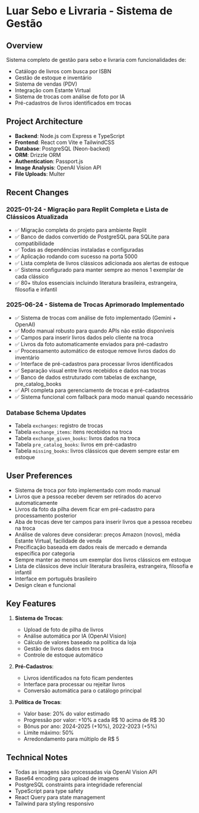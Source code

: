 # Luar Sebo e Livraria - Sistema de Gestão

## Overview
Sistema completo de gestão para sebo e livraria com funcionalidades de:
- Catálogo de livros com busca por ISBN
- Gestão de estoque e inventário
- Sistema de vendas (PDV)
- Integração com Estante Virtual
- Sistema de trocas com análise de foto por IA
- Pré-cadastros de livros identificados em trocas

## Project Architecture
- **Backend**: Node.js com Express e TypeScript
- **Frontend**: React com Vite e TailwindCSS
- **Database**: PostgreSQL (Neon-backed)
- **ORM**: Drizzle ORM
- **Authentication**: Passport.js
- **Image Analysis**: OpenAI Vision API
- **File Uploads**: Multer

## Recent Changes
### 2025-01-24 - Migração para Replit Completa e Lista de Clássicos Atualizada
- ✅ Migração completa do projeto para ambiente Replit
- ✅ Banco de dados convertido de PostgreSQL para SQLite para compatibilidade
- ✅ Todas as dependências instaladas e configuradas
- ✅ Aplicação rodando com sucesso na porta 5000
- ✅ Lista completa de livros clássicos adicionada aos alertas de estoque
- ✅ Sistema configurado para manter sempre ao menos 1 exemplar de cada clássico
- ✅ 80+ títulos essenciais incluindo literatura brasileira, estrangeira, filosofia e infantil

### 2025-06-24 - Sistema de Trocas Aprimorado Implementado
- ✅ Sistema de trocas com análise de foto implementado (Gemini + OpenAI)
- ✅ Modo manual robusto para quando APIs não estão disponíveis
- ✅ Campos para inserir livros dados pelo cliente na troca
- ✅ Livros da foto automaticamente enviados para pré-cadastro
- ✅ Processamento automático de estoque remove livros dados do inventário
- ✅ Interface de pré-cadastros para processar livros identificados
- ✅ Separação visual entre livros recebidos e dados nas trocas
- ✅ Banco de dados estruturado com tabelas de exchange, pre_catalog_books
- ✅ API completa para gerenciamento de trocas e pré-cadastros
- ✅ Sistema funcional com fallback para modo manual quando necessário

### Database Schema Updates
- Tabela `exchanges`: registro de trocas
- Tabela `exchange_items`: itens recebidos na troca
- Tabela `exchange_given_books`: livros dados na troca
- Tabela `pre_catalog_books`: livros em pré-cadastro
- Tabela `missing_books`: livros clássicos que devem sempre estar em estoque

## User Preferences
- Sistema de troca por foto implementado com modo manual
- Livros que a pessoa receber devem ser retirados do acervo automaticamente
- Livros da foto da pilha devem ficar em pré-cadastro para processamento posterior
- Aba de trocas deve ter campos para inserir livros que a pessoa recebeu na troca
- Análise de valores deve considerar: preços Amazon (novos), média Estante Virtual, facilidade de venda
- Precificação baseada em dados reais de mercado e demanda específica por categoria
- Sempre manter ao menos um exemplar dos livros clássicos em estoque
- Lista de clássicos deve incluir literatura brasileira, estrangeira, filosofia e infantil
- Interface em português brasileiro
- Design clean e funcional

## Key Features
1. **Sistema de Trocas**:
   - Upload de foto de pilha de livros
   - Análise automática por IA (OpenAI Vision)
   - Cálculo de valores baseado na política da loja
   - Gestão de livros dados em troca
   - Controle de estoque automático

2. **Pré-Cadastros**:
   - Livros identificados na foto ficam pendentes
   - Interface para processar ou rejeitar livros
   - Conversão automática para o catálogo principal

3. **Política de Trocas**:
   - Valor base: 20% do valor estimado
   - Progressão por valor: +10% a cada R$ 10 acima de R$ 30
   - Bônus por ano: 2024-2025 (+10%), 2022-2023 (+5%)
   - Limite máximo: 50%
   - Arredondamento para múltiplo de R$ 5

## Technical Notes
- Todas as imagens são processadas via OpenAI Vision API
- Base64 encoding para upload de imagens
- PostgreSQL constraints para integridade referencial
- TypeScript para type safety
- React Query para state management
- Tailwind para styling responsivo